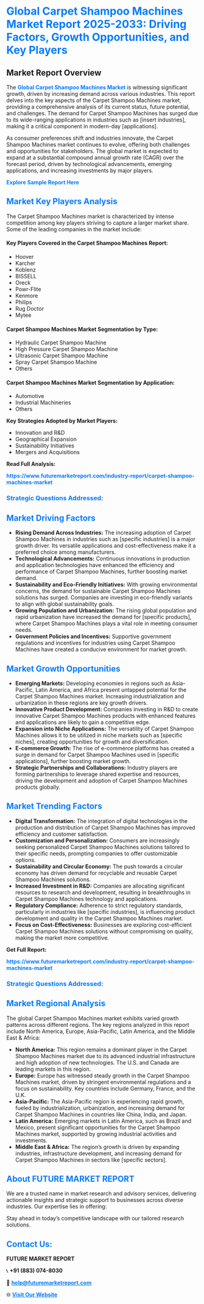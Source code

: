 <h1 style="color: #007BFF;">Global Carpet Shampoo Machines Market Report 2025-2033: Driving Factors, Growth Opportunities, and Key Players</h1>

<section id="overview">
<h2>Market Report Overview</h2>
<p>The <a href="https://www.futuremarketreport.com/industry-report/carpet-shampoo-machines-market" style="color: #007BFF; text-decoration: none;"><strong>Global Carpet Shampoo Machines Market</strong></a> is witnessing significant growth, driven by increasing demand across various industries. This report delves into the key aspects of the Carpet Shampoo Machines market, providing a comprehensive analysis of its current status, future potential, and challenges. The demand for Carpet Shampoo Machines has surged due to its wide-ranging applications in industries such as [insert industries], making it a critical component in modern-day [applications].</p>
<p>As consumer preferences shift and industries innovate, the Carpet Shampoo Machines market continues to evolve, offering both challenges and opportunities for stakeholders. The global market is expected to expand at a substantial compound annual growth rate (CAGR) over the forecast period, driven by technological advancements, emerging applications, and increasing investments by major players.</p>
</section>

<section id="overview">
<p><a href="https://www.futuremarketreport.com/request-sample/reportId=59256" style="color: #007BFF; text-decoration: none;"><strong>Explore Sample Report Here</strong></a></p>
</section>

<section id="key-players">
<h2 style="color: #007BFF;">Market Key Players Analysis</h2>
<p>The Carpet Shampoo Machines market is characterized by intense competition among key players striving to capture a larger market share. Some of the leading companies in the market include:</p>
<h4>Key Players Covered in the Carpet Shampoo Machines Report:</h4>
<ul><li>Hoover</li><li>Karcher</li><li>Koblenz</li><li>BISSELL</li><li>Oreck</li><li>Powr-Flite</li><li>Kenmore</li><li>Philips</li><li>Rug Doctor</li><li>Mytee</li></ul>
<h4>Carpet Shampoo Machines Market Segmentation by Type:</h4>
<ul><li>Hydraulic Carpet Shampoo Machine</li><li>High Pressure Carpet Shampoo Machine</li><li>Ultrasonic Carpet Shampoo Machine</li><li>Spray Carpet Shampoo Machine</li><li>Others</li></ul>

<h4>Carpet Shampoo Machines Market Segmentation by Application:</h4>
<ul><li>Automotive</li><li>Industrial Machineries</li><li>Others</li></ul>
<p><strong>Key Strategies Adopted by Market Players:</strong></p>
<ul>
<li>Innovation and R&D</li>
<li>Geographical Expansion</li>
<li>Sustainability Initiatives</li>
<li>Mergers and Acquisitions</li>
</ul>
</section>

<section>
<p><strong>Read Full Analysis: </strong></p><a href="https://www.futuremarketreport.com/industry-report/carpet-shampoo-machines-market" style="color: #007BFF; text-decoration: none;"><strong>https://www.futuremarketreport.com/industry-report/carpet-shampoo-machines-market</strong></a>
<h3 style="color: #007BFF;">Strategic Questions Addressed:</h3>
</section>

<section id="driving-factors">
<h2 style="color: #007BFF;">Market Driving Factors</h2>
<ul>
<li><strong>Rising Demand Across Industries:</strong> The increasing adoption of Carpet Shampoo Machines in industries such as [specific industries] is a major growth driver. Its versatile applications and cost-effectiveness make it a preferred choice among manufacturers.</li>
<li><strong>Technological Advancements:</strong> Continuous innovations in production and application technologies have enhanced the efficiency and performance of Carpet Shampoo Machines, further boosting market demand.</li>
<li><strong>Sustainability and Eco-Friendly Initiatives:</strong> With growing environmental concerns, the demand for sustainable Carpet Shampoo Machines solutions has surged. Companies are investing in eco-friendly variants to align with global sustainability goals.</li>
<li><strong>Growing Population and Urbanization:</strong> The rising global population and rapid urbanization have increased the demand for [specific products], where Carpet Shampoo Machines plays a vital role in meeting consumer needs.</li>
<li><strong>Government Policies and Incentives:</strong> Supportive government regulations and incentives for industries using Carpet Shampoo Machines have created a conducive environment for market growth.</li>
</ul>
</section>

<section id="growth-opportunities">
<h2 style="color: #007BFF;">Market Growth Opportunities</h2>
<ul>
<li><strong>Emerging Markets:</strong> Developing economies in regions such as Asia-Pacific, Latin America, and Africa present untapped potential for the Carpet Shampoo Machines market. Increasing industrialization and urbanization in these regions are key growth drivers.</li>
<li><strong>Innovative Product Development:</strong> Companies investing in R&D to create innovative Carpet Shampoo Machines products with enhanced features and applications are likely to gain a competitive edge.</li>
<li><strong>Expansion into Niche Applications:</strong> The versatility of Carpet Shampoo Machines allows it to be utilized in niche markets such as [specific niches], creating opportunities for growth and diversification.</li>
<li><strong>E-commerce Growth:</strong> The rise of e-commerce platforms has created a surge in demand for Carpet Shampoo Machines used in [specific applications], further boosting market growth.</li>
<li><strong>Strategic Partnerships and Collaborations:</strong> Industry players are forming partnerships to leverage shared expertise and resources, driving the development and adoption of Carpet Shampoo Machines products globally.</li>
</ul>
</section>

<section id="trending-factors">
<h2 style="color: #007BFF;">Market Trending Factors</h2>
<ul>
<li><strong>Digital Transformation:</strong> The integration of digital technologies in the production and distribution of Carpet Shampoo Machines has improved efficiency and customer satisfaction.</li>
<li><strong>Customization and Personalization:</strong> Consumers are increasingly seeking personalized Carpet Shampoo Machines solutions tailored to their specific needs, prompting companies to offer customizable options.</li>
<li><strong>Sustainability and Circular Economy:</strong> The push towards a circular economy has driven demand for recyclable and reusable Carpet Shampoo Machines solutions.</li>
<li><strong>Increased Investment in R&D:</strong> Companies are allocating significant resources to research and development, resulting in breakthroughs in Carpet Shampoo Machines technology and applications.</li>
<li><strong>Regulatory Compliance:</strong> Adherence to strict regulatory standards, particularly in industries like [specific industries], is influencing product development and quality in the Carpet Shampoo Machines market.</li>
<li><strong>Focus on Cost-Effectiveness:</strong> Businesses are exploring cost-efficient Carpet Shampoo Machines solutions without compromising on quality, making the market more competitive.</li>
</ul>
</section>

<section>
<p><strong>Get Full Report: </strong></p><a href="https://www.futuremarketreport.com/industry-report/carpet-shampoo-machines-market" style="color: #007BFF; text-decoration: none;"><strong>https://www.futuremarketreport.com/industry-report/carpet-shampoo-machines-market</strong></a>
<h3 style="color: #007BFF;">Strategic Questions Addressed:</h3>
</section>


<section id="regional-analysis">
<h2 style="color: #007BFF;">Market Regional Analysis</h2>
<p>The global Carpet Shampoo Machines market exhibits varied growth patterns across different regions. The key regions analyzed in this report include North America, Europe, Asia-Pacific, Latin America, and the Middle East & Africa:</p>
<ul>
<li><strong>North America:</strong> This region remains a dominant player in the Carpet Shampoo Machines market due to its advanced industrial infrastructure and high adoption of new technologies. The U.S. and Canada are leading markets in this region.</li>
<li><strong>Europe:</strong> Europe has witnessed steady growth in the Carpet Shampoo Machines market, driven by stringent environmental regulations and a focus on sustainability. Key countries include Germany, France, and the U.K.</li>
<li><strong>Asia-Pacific:</strong> The Asia-Pacific region is experiencing rapid growth, fueled by industrialization, urbanization, and increasing demand for Carpet Shampoo Machines in countries like China, India, and Japan.</li>
<li><strong>Latin America:</strong> Emerging markets in Latin America, such as Brazil and Mexico, present significant opportunities for the Carpet Shampoo Machines market, supported by growing industrial activities and investments.</li>
<li><strong>Middle East & Africa:</strong> The region’s growth is driven by expanding industries, infrastructure development, and increasing demand for Carpet Shampoo Machines in sectors like [specific sectors].</li>
</ul>
</section>

<footer>
<h2 style="color: #007BFF;">About FUTURE MARKET REPORT</h2>
<p>We are a trusted name in market research and advisory services, delivering actionable insights and strategic support to businesses across diverse industries. Our expertise lies in offering:</p>

<p>Stay ahead in today’s competitive landscape with our tailored research solutions.</p>

<h2 style="color: #007BFF;">Contact Us:</h2>
<p><strong>FUTURE MARKET REPORT</strong></p>
<p>📞 <strong>+91 (883) 074-8030</strong></p>
<p>📧 <strong><a href="mailto:help@futuremarketreport.com" style="color: #007BFF;">help@futuremarketreport.com</a></strong></p>
<p>🌐 <strong><a href="https://www.futuremarketreport.com/" style="color: #007BFF;">Visit Our Website</a></strong></p>
</footer>
